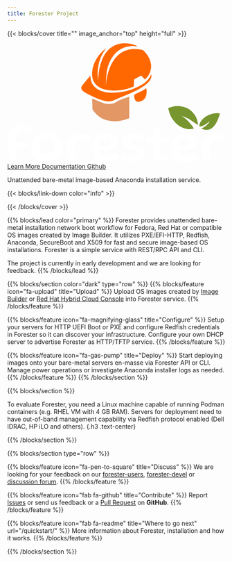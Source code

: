 ```yaml
---
title: Forester Project
---
```



{{< blocks/cover title="" image_anchor="top" height="full" >}}

<div class="mb-4">
<svg width="550" height="300" viewBox="0 0 1536 839" version="1.1" xmlns="http://www.w3.org/2000/svg" xmlns:xlink="http://www.w3.org/1999/xlink" xml:space="preserve" xmlns:serif="http://www.serif.com/" style="fill-rule:evenodd;clip-rule:evenodd;stroke-linejoin:round;stroke-miterlimit:2;">
   <g id="Text">
      <path d="M41.298,830.647c-4.353,-0 -8.169,-1.306 -11.48,-3.917c-3.277,-2.611 -6.135,-6.043 -8.539,-10.277c-2.42,-4.253 -4.454,-8.655 -6.101,-13.225c-1.647,-4.83 -3.21,-11.004 -4.673,-18.502c-1.479,-7.517 -2.857,-15.78 -4.151,-24.788c-1.295,-8.991 -2.421,-18.111 -3.345,-27.307c-0.942,-9.214 -1.681,-17.887 -2.219,-26.056c-0.521,-8.151 -0.79,-15.034 -0.79,-20.648c0,-13.84 1.177,-26.318 3.53,-37.416c2.353,-11.097 5.731,-20.89 10.152,-29.376c4.404,-8.487 9.732,-15.668 15.968,-21.543c8.589,-8.095 18.792,-13.877 30.625,-17.328c11.833,-3.45 24.793,-5.204 38.912,-5.204c8.706,0 17.497,0.784 26.389,2.351c8.875,1.566 17.027,3.823 24.439,6.77c7.413,2.929 13.363,6.435 17.834,10.483c4.454,4.028 6.707,8.617 6.707,13.709c-0,4.29 -1.009,7.591 -3.009,9.885c-2,2.276 -4.757,3.954 -8.287,4.98c-4.824,0.784 -11.312,0.895 -19.413,0.299c-8.119,-0.579 -17.128,-0.877 -27.011,-0.877c-10.472,-0 -19.128,1.343 -25.936,4.01c-6.841,2.686 -12.236,6.435 -16.237,11.266c-2.588,2.872 -4.656,6.341 -6.185,10.389c-1.53,4.029 -2.623,8.673 -3.261,13.896c-0.656,5.222 -0.975,11.041 -0.975,17.439c-0,3.134 0.235,5.931 0.706,8.412c0.47,2.481 1.176,4.626 2.118,6.472c0.941,1.828 2.218,3.19 3.798,4.104c1.597,0.914 3.446,1.38 5.564,1.38c3.883,-0 8.438,-0.131 13.665,-0.392c5.245,-0.28 10.573,-0.559 15.985,-0.895c5.396,-0.317 10.438,-0.485 15.077,-0.485c4.656,-0 8.438,0.261 11.396,0.783c4.337,0.914 7.648,2.35 9.884,4.309c2.218,1.958 3.345,4.7 3.345,8.225c-0,2.22 -0.353,4.384 -1.059,6.454c-0.706,2.108 -1.832,4.066 -3.345,5.875c-2.236,2.891 -6.135,4.999 -11.648,6.379c-5.53,1.362 -13.094,2.667 -22.692,3.917c-9.581,1.25 -21.666,3.096 -36.272,5.577c-4.236,0.522 -7.11,2.257 -8.64,5.185c-1.53,2.947 -2.286,6.827 -2.286,11.658c0,1.958 0.084,4.924 0.252,8.915c0.185,3.992 0.42,8.375 0.706,13.224c0.303,4.831 0.538,9.681 0.706,14.586c0.185,4.887 0.269,9.326 0.269,13.317c0,3.973 -0.168,7.014 -0.521,9.103c-1.765,5.614 -4.421,9.493 -7.95,11.657c-3.53,2.145 -7.531,3.227 -12.002,3.227" style="fill:#fff;fill-rule:nonzero;"/>
      <path d="M276.205,781.885c10.354,0 19.178,-1.79 26.473,-5.39c7.295,-3.581 13.228,-8.319 17.834,-14.194c4.589,-5.876 7.967,-12.31 10.135,-19.286c2.185,-6.995 3.278,-13.952 3.278,-20.872c0,-9.4 -1.681,-17.383 -5.043,-23.986c-3.344,-6.584 -7.799,-11.937 -13.329,-16.059c-5.53,-4.104 -11.681,-7.107 -18.438,-9.009c-6.757,-1.884 -13.666,-2.835 -20.725,-2.835c-9.295,-0 -18.069,2.182 -26.306,6.565c-8.236,4.365 -14.909,10.93 -20.035,19.678c-5.11,8.748 -7.682,19.771 -7.682,33.088c0,10.837 2.101,20.182 6.27,28.015c4.168,7.834 10.27,13.84 18.271,18.018c8.001,4.178 17.766,6.267 29.297,6.267m2.303,53.27c-14.136,-0 -27.65,-1.735 -40.593,-5.185c-12.959,-3.47 -24.54,-8.916 -34.777,-16.358c-10.236,-7.442 -18.321,-17.178 -24.271,-29.19c-5.933,-12.012 -8.908,-26.635 -8.908,-43.869c-0,-18.913 2.891,-35.551 8.639,-49.838c5.782,-14.287 13.716,-26.262 23.835,-35.923c10.118,-9.681 21.851,-16.918 35.213,-21.749c13.346,-4.83 27.617,-7.255 42.795,-7.255c14.119,-0 27.733,1.958 40.861,5.875c13.11,3.917 24.826,10.016 35.113,18.316c10.303,8.3 18.455,18.969 24.456,32.026c5.984,13.056 8.993,28.723 8.993,47.002c-0,13.97 -2.656,27.307 -7.934,40.046c-5.295,12.739 -12.892,24.023 -22.776,33.871c-9.883,9.867 -21.615,17.701 -35.213,23.52c-13.581,5.801 -28.743,8.711 -45.433,8.711" style="fill:#fff;fill-rule:nonzero;"/>
      <path d="M460.63,830.255c-4.235,0 -8,-0.765 -11.295,-2.257c-3.294,-1.492 -6.202,-3.637 -8.723,-6.453c-2.538,-2.817 -4.858,-6.1 -6.976,-9.905c-2.37,-4.942 -4.505,-10.594 -6.454,-16.935c-1.933,-6.323 -3.564,-13.019 -4.841,-20.07c-1.294,-7.05 -2.303,-14.138 -3.009,-21.244c-0.706,-7.107 -1.059,-13.803 -1.059,-20.07c0,-21.561 3.832,-39.803 11.48,-54.743c7.648,-14.959 18.557,-26.336 32.726,-34.17c14.187,-7.834 30.978,-11.751 50.392,-11.751c8.589,0 16.876,0.709 24.877,2.145c8,1.437 15.194,3.656 21.548,6.659c6.354,3.003 11.379,6.659 15.094,10.967c3.698,4.309 5.547,9.401 5.547,15.276c-0,5.092 -0.941,9.14 -2.824,12.143c-1.883,3.002 -4.353,5.129 -7.413,6.36c-3.059,1.249 -6.235,1.865 -9.53,1.865c-5.883,-0 -11.968,-0.97 -18.271,-2.928c-6.286,-1.959 -14.203,-2.947 -23.733,-2.947c-13.413,-0 -23.566,4.532 -30.44,13.616c-6.892,9.064 -10.321,21.636 -10.321,37.695c0,5.745 0.236,11.396 0.706,16.936c0.454,5.558 1.076,10.874 1.849,15.966c0.757,5.092 1.53,9.848 2.286,14.306c0.773,4.439 1.395,8.412 1.849,11.937c0.471,3.525 0.706,6.584 0.706,9.214c-0,9.773 -1.967,16.973 -5.9,21.524c-3.95,4.57 -10.034,6.864 -18.271,6.864" style="fill:#fff;fill-rule:nonzero;"/>
      <path d="M683.704,725.475c8.236,-0 15.968,-0.933 23.212,-2.836c7.245,-1.883 13.178,-5.017 17.817,-9.4c4.656,-4.383 6.976,-10.352 6.976,-17.924c-0,-9.009 -2.992,-15.668 -8.993,-19.977c-6.017,-4.308 -14.186,-6.453 -24.54,-6.453c-6.236,-0 -12.304,1.212 -18.17,3.618c-5.883,2.425 -11.195,5.745 -15.901,9.979c-4.689,4.253 -8.438,9.083 -11.194,14.511c-2.774,5.409 -4.152,11.191 -4.152,17.328c-0,3.394 1.177,5.875 3.53,7.442c2.353,1.567 6.084,2.574 11.211,3.021c5.127,0.467 11.85,0.691 20.204,0.691m12.707,113.403c-20.12,-0 -37.584,-3.414 -52.409,-10.184c-14.842,-6.789 -26.305,-17.216 -34.423,-31.242c-8.119,-14.045 -12.17,-31.951 -12.17,-53.755c0,-18.017 2.723,-33.778 8.203,-47.301c5.462,-13.522 12.959,-24.807 22.489,-33.871c9.548,-9.084 20.624,-15.929 33.281,-20.573c12.64,-4.645 26.087,-6.958 40.324,-6.958c9.648,0 18.943,1.082 27.885,3.227c8.942,2.164 16.909,5.521 23.918,10.091c6.993,4.57 12.523,10.445 16.59,17.626c4.051,7.181 6.085,15.873 6.085,26.056c-0,9.774 -1.782,17.888 -5.379,24.285c-3.597,6.398 -8.471,11.49 -14.64,15.276c-6.186,3.786 -13.245,6.659 -21.195,8.617c-7.934,1.959 -16.204,3.525 -24.793,4.7c-4.824,1.176 -10.673,2.22 -17.565,3.134c-6.874,0.914 -13.615,1.623 -20.204,2.145c-6.588,0.522 -11.816,0.783 -15.699,0.783c-3.529,0 -5.983,0.504 -7.328,1.474c-1.362,0.988 -2.034,2.835 -2.034,5.577c0,2.742 0.706,6.006 2.118,9.792c1.412,3.786 3.412,7.386 6.001,10.781c4.824,6.267 10.404,10.482 16.758,12.627c6.37,2.164 14.186,3.227 23.481,3.227c8.824,-0 17.145,-1.269 24.977,-3.805c7.816,-2.556 15.178,-5.111 22.053,-7.647c6.891,-2.556 13.329,-3.824 19.33,-3.824c5.765,-0 10.32,1.212 13.682,3.618c3.345,2.425 5.026,7.088 5.026,14.008c-0,6.136 -2.202,11.788 -6.623,16.936c-4.404,5.166 -10.472,9.643 -18.17,13.429c-7.715,3.786 -16.674,6.696 -26.91,8.711c-10.253,2.014 -21.128,3.04 -32.659,3.04" style="fill:#fff;fill-rule:nonzero;"/>
      <path d="M880.85,831.428c-8.018,0 -15.968,-0.373 -23.918,-1.082c-7.951,-0.708 -15.346,-1.79 -22.238,-3.226c-6.875,-1.437 -12.791,-3.19 -17.733,-5.297c-5.076,-2.351 -9.245,-4.981 -12.539,-7.909c-3.278,-2.947 -4.942,-7.218 -4.942,-12.832c0,-6.155 1.631,-10.949 4.858,-14.4c3.244,-3.45 7.984,-5.185 14.22,-5.185c4.101,0 8.841,0.672 14.203,2.052c5.345,1.362 11.379,2.742 18.086,4.103c6.707,1.381 13.884,2.071 21.532,2.071c6.941,-0 13.446,-0.597 19.497,-1.772c6.068,-1.175 10.976,-3.264 14.741,-6.267c3.765,-3.003 5.648,-7.181 5.648,-12.534c0,-4.831 -1.227,-8.785 -3.715,-11.844c-2.454,-3.078 -6.857,-5.745 -13.144,-8.039c-6.303,-2.276 -15.262,-4.663 -26.91,-7.144c-13.413,-2.872 -24.826,-6.714 -34.239,-11.545c-9.413,-4.85 -16.59,-10.949 -21.532,-18.316c-4.941,-7.387 -7.412,-16.153 -7.412,-26.337c-0,-9.158 2.336,-16.973 6.975,-23.52c4.64,-6.509 11.027,-11.9 19.145,-16.152c8.119,-4.234 17.33,-7.405 27.616,-9.494c10.287,-2.089 21.095,-3.134 32.39,-3.134c7.06,0 14.288,0.467 21.717,1.381c7.396,0.914 14.287,2.312 20.641,4.196c6.353,1.903 11.463,4.309 15.346,7.256c3.899,2.928 5.832,6.491 5.832,10.669c0,4.831 -1.025,8.729 -3.076,11.657c-2.067,2.928 -4.723,5.055 -7.95,6.36c-3.227,1.306 -6.69,1.959 -10.32,1.959c-5.53,-0 -11.548,-0.653 -18.019,-1.959c-6.455,-1.305 -13.06,-1.958 -19.75,-1.958c-5.765,-0 -11.077,0.615 -15.901,1.865c-4.824,1.25 -8.656,3.208 -11.547,5.875c-2.891,2.668 -4.32,6.23 -4.32,10.669c0,6.398 3.379,11.359 10.136,14.885c6.773,3.525 17.026,6.789 30.793,9.792c12.942,2.742 23.918,6.453 32.911,11.172c9.026,4.7 15.867,10.725 20.573,18.111c4.69,7.386 7.06,16.544 7.06,27.512c-0,10.314 -2.236,19.118 -6.707,26.448c-4.471,7.311 -10.589,13.299 -18.355,17.999c-7.765,4.7 -16.741,8.207 -26.927,10.482c-10.169,2.276 -21.078,3.432 -32.726,3.432" style="fill:#fff;fill-rule:nonzero;"/>
      <path d="M1079.93,828.888c-7.648,-0 -15.077,-1.25 -22.322,-3.731c-7.244,-2.48 -13.329,-6.77 -18.27,-12.925c-4.942,-6.137 -7.766,-14.679 -8.472,-25.647c-0.252,-3.655 -0.471,-7.665 -0.706,-12.049c-0.252,-4.364 -0.437,-9.027 -0.622,-14.007c-0.185,-4.962 -0.353,-10.054 -0.521,-15.276c-0.185,-5.223 -0.302,-10.538 -0.37,-15.947c-0.05,-5.428 -0.151,-10.8 -0.252,-16.172c0,-5.744 -1.059,-9.531 -3.177,-11.358c-2.117,-1.828 -5.177,-2.929 -9.177,-3.321c-2.353,-0.261 -5.11,-0.503 -8.303,-0.69c-3.16,-0.205 -6.472,-0.429 -9.884,-0.69c-3.412,-0.261 -6.572,-0.522 -9.513,-0.783c-5.076,-0.653 -8.976,-2.742 -11.733,-6.267c-2.773,-3.525 -4.168,-8.468 -4.168,-14.884c-0,-4.309 0.79,-7.666 2.387,-10.091c1.597,-2.406 3.832,-4.234 6.706,-5.484c2.875,-1.231 6.102,-2.182 9.632,-2.816c5.866,-0.672 10.841,-1.324 14.892,-1.958c4.067,-0.672 7.799,-1.25 11.211,-1.772c3.647,-0.523 6.354,-1.679 8.119,-3.432c1.764,-1.772 2.823,-4.868 3.176,-9.308c0.353,-2.872 0.639,-6.006 0.891,-9.4c0.235,-3.395 0.521,-6.771 0.874,-10.184c0.353,-3.395 0.773,-6.323 1.244,-8.804c1.647,-6.658 3.9,-11.564 6.791,-14.697c2.874,-3.134 7.446,-4.701 13.682,-4.701c5.059,0 9.059,0.821 12.001,2.462c2.925,1.623 5.16,4.104 6.707,7.424c1.529,3.338 2.706,7.684 3.529,13.037c0.353,3.787 0.639,7.088 0.891,9.886c0.219,2.816 0.42,5.409 0.605,7.834c0.185,2.424 0.37,4.663 0.622,6.752c0.235,2.089 0.454,4.178 0.706,6.267c0.353,3.917 1.597,6.752 3.715,8.524c2.118,1.753 4.941,2.909 8.471,3.432c3.16,0.391 6.488,0.82 9.951,1.268c3.462,0.466 6.874,0.858 10.152,1.175c3.295,0.336 6.186,0.765 8.656,1.268c5.295,0.784 9.867,2.556 13.767,5.297c3.866,2.742 5.832,7.237 5.832,13.504c0,5.633 -1.597,10.128 -4.79,13.523c-3.16,3.395 -7.278,5.353 -12.338,5.875c-6.605,0.261 -12.774,0.392 -18.539,0.392c-5.749,-0 -10.304,0.13 -13.582,0.392c-2.588,0.261 -4.74,1.175 -6.454,2.741c-1.698,1.567 -2.673,5.223 -2.908,10.968c-0.118,4.178 -0.168,8.486 -0.168,12.925c-0,4.44 0.05,8.879 0.168,13.318c0.118,4.439 0.269,8.785 0.454,13.019c0.168,4.252 0.403,8.263 0.706,12.049c0.286,3.786 0.622,7.311 0.958,10.576c0.706,6.658 2.235,11.265 4.605,13.802c2.337,2.555 5.749,3.824 10.22,3.824c4.706,-0 8.438,-1.045 11.211,-3.134c2.757,-2.089 5.211,-4.178 7.329,-6.267c2.118,-2.089 4.471,-3.134 7.059,-3.134c3.631,0 6.236,1.045 7.749,3.134c1.53,2.089 2.303,5.148 2.303,9.195c-0,4.962 -1.53,9.531 -4.572,13.709c-3.076,4.197 -7.127,7.872 -12.186,11.08c-5.076,3.189 -10.623,5.707 -16.674,7.535c-6.068,1.828 -12.17,2.742 -18.271,2.742" style="fill:#fff;fill-rule:nonzero;"/>
      <path d="M1240.88,725.475c8.236,-0 15.968,-0.933 23.213,-2.836c7.244,-1.883 13.178,-5.017 17.817,-9.4c4.656,-4.383 6.975,-10.352 6.975,-17.924c0,-9.009 -2.992,-15.668 -9.009,-19.977c-5.984,-4.308 -14.17,-6.453 -24.524,-6.453c-6.236,-0 -12.287,1.212 -18.186,3.618c-5.867,2.425 -11.178,5.745 -15.868,9.979c-4.706,4.253 -8.454,9.083 -11.211,14.511c-2.773,5.409 -4.151,11.191 -4.151,17.328c-0,3.394 1.176,5.875 3.529,7.442c2.353,1.567 6.085,2.574 11.212,3.021c5.126,0.467 11.849,0.691 20.203,0.691m12.707,113.403c-20.119,-0 -37.583,-3.414 -52.408,-10.184c-14.825,-6.789 -26.305,-17.216 -34.424,-31.242c-8.118,-14.045 -12.186,-31.951 -12.186,-53.755c-0,-18.017 2.74,-33.778 8.219,-47.301c5.48,-13.522 12.976,-24.807 22.49,-33.871c9.547,-9.084 20.624,-15.929 33.281,-20.573c12.64,-4.645 26.086,-6.958 40.323,-6.958c9.648,0 18.943,1.082 27.885,3.227c8.942,2.164 16.91,5.521 23.902,10.091c7.009,4.57 12.539,10.445 16.607,17.626c4.051,7.181 6.084,15.873 6.084,26.056c0,9.774 -1.781,17.888 -5.378,24.285c-3.597,6.398 -8.472,11.49 -14.64,15.276c-6.203,3.786 -13.262,6.659 -21.179,8.617c-7.951,1.959 -16.22,3.525 -24.809,4.7c-4.824,1.176 -10.691,2.22 -17.565,3.134c-6.875,0.914 -13.615,1.623 -20.204,2.145c-6.589,0.522 -11.816,0.783 -15.699,0.783c-3.53,0 -5.984,0.504 -7.329,1.474c-1.361,0.988 -2.033,2.835 -2.033,5.577c-0,2.742 0.706,6.006 2.117,9.792c1.412,3.786 3.413,7.386 6.001,10.781c4.824,6.267 10.405,10.482 16.758,12.627c6.354,2.164 14.186,3.227 23.482,3.227c8.824,-0 17.144,-1.269 24.977,-3.805c7.816,-2.556 15.178,-5.111 22.069,-7.647c6.875,-2.556 13.313,-3.824 19.313,-3.824c5.766,-0 10.321,1.212 13.682,3.618c3.362,2.425 5.026,7.088 5.026,14.008c0,6.136 -2.202,11.788 -6.622,16.936c-4.404,5.166 -10.472,9.643 -18.17,13.429c-7.715,3.786 -16.674,6.696 -26.928,8.711c-10.219,2.014 -21.111,3.04 -32.642,3.04" style="fill:#fff;fill-rule:nonzero;"/>
      <path d="M1406.95,830.255c-4.236,0 -8.018,-0.765 -11.312,-2.257c-3.278,-1.492 -6.202,-3.637 -8.724,-6.453c-2.538,-2.817 -4.84,-6.1 -6.958,-9.905c-2.37,-4.942 -4.522,-10.594 -6.455,-16.935c-1.933,-6.323 -3.563,-13.019 -4.857,-20.07c-1.295,-7.05 -2.286,-14.138 -2.992,-21.244c-0.706,-7.107 -1.076,-13.803 -1.076,-20.07c-0,-21.561 3.832,-39.803 11.48,-54.743c7.648,-14.959 18.573,-26.336 32.743,-34.17c14.17,-7.834 30.961,-11.751 50.375,-11.751c8.589,0 16.892,0.709 24.893,2.145c8.001,1.437 15.178,3.656 21.532,6.659c6.353,3.003 11.379,6.659 15.094,10.967c3.698,4.309 5.563,9.401 5.563,15.276c0,5.092 -0.941,9.14 -2.823,12.143c-1.9,3.002 -4.354,5.129 -7.43,6.36c-3.042,1.249 -6.236,1.865 -9.513,1.865c-5.9,-0 -11.985,-0.97 -18.271,-2.928c-6.303,-1.959 -14.22,-2.947 -23.734,-2.947c-13.413,-0 -23.565,4.532 -30.457,13.616c-6.874,9.064 -10.32,21.636 -10.32,37.695c0,5.745 0.235,11.396 0.706,16.936c0.471,5.558 1.093,10.874 1.849,15.966c0.773,5.092 1.53,9.848 2.303,14.306c0.756,4.439 1.378,8.412 1.849,11.937c0.47,3.525 0.706,6.584 0.706,9.214c-0,9.773 -1.967,16.973 -5.917,21.524c-3.933,4.57 -10.035,6.864 -18.254,6.864" style="fill:#fff;fill-rule:nonzero;"/>
   </g>
   <g id="Leafs">
      <path d="M1214.2,441.642c9.089,1.849 18.242,3.451 27.266,5.573c53.463,12.526 98.385,65.352 102.057,119.87c0.117,1.758 0.013,3.528 0.013,7.331c-38.242,-22.409 -70.365,-53.334 -114.414,-62.279c35.768,21.367 62.76,51.055 85.339,86.641c-18.672,6.145 -37.084,6.744 -55.456,2.382c-48.399,-11.51 -82.136,-42.213 -105.235,-84.401c-8.919,-16.276 -12.812,-35.286 -18.763,-53.138c-1.94,-5.807 0.326,-9.922 6.498,-11.536c13.359,-3.477 26.732,-6.966 40.091,-10.443l32.604,0Z" style="fill:#78962f;fill-rule:nonzero;"/>
      <path d="M1369.93,596.791c25.182,-8.685 43.033,-25.99 57.5,-47.526c-23.646,13.802 -43.099,36.432 -73.829,35.872c-3.828,-51.992 80.248,-105.651 145.313,-91.641c-5.651,15.938 -10.443,31.979 -16.992,47.266c-8.698,20.273 -20.443,38.932 -37.643,53.281c-16.237,13.555 -35.404,17.682 -56.003,13.307c-6.419,-1.367 -12.318,-5.169 -18.451,-7.864c0.026,-0.899 0.066,-1.797 0.105,-2.695" style="fill:#78962f;fill-rule:nonzero;"/>
   </g>
   <g id="Helmet">
      <g>
         <g>
            <path d="M967.421,254.18c-6.979,-8.125 -13.711,-15.859 -20.312,-23.698c-2.409,-2.851 -4.44,-3.307 -8.008,-1.276c-13.945,7.956 -28.125,15.508 -42.305,23.06c-2.968,1.576 -4.231,3.412 -4.27,6.901c-0.17,13.672 -0.56,27.331 -1.224,40.977c-0.092,1.836 -1.823,4.518 -3.464,5.208c-29.44,12.37 -60.143,20.078 -91.771,24.193c-26.263,3.411 -52.565,4.31 -78.919,1.12c-24.128,-2.93 -47.422,-8.698 -68.607,-21.029c-37.226,-21.667 -52.93,-55.013 -51.51,-97.122c1.679,-49.31 20.599,-92.097 50.56,-130.495c12.5,-16.029 26.979,-30.065 43.268,-42.227c1.12,-0.846 2.331,-1.562 3.984,-2.057c-50.573,65.312 -64.922,139.674 -56.289,219.857c0.482,0.052 0.964,0.104 1.446,0.156c-0,-3.685 -0.131,-7.37 0.039,-11.042c0.182,-3.919 0.664,-7.825 0.976,-11.744c3.255,-40.443 10.677,-79.987 25.977,-117.748c13.867,-34.193 33.45,-64.375 63.685,-86.484c28.528,-20.86 60.729,-30.638 96.015,-30.729c32.188,-0.079 62.448,7.955 91.511,21.197c0.481,0.222 0.885,0.625 1.77,1.264c-8.346,-1.029 -16.132,-2.553 -23.971,-2.878c-77.018,-3.203 -132.305,31.224 -168.281,98.216c-16.094,29.961 -25.117,62.409 -28.998,95.99c-2.812,24.297 -3.294,48.854 -4.778,73.294c-0.156,2.513 -0.013,5.065 0.351,7.604c3.008,-34.388 9.037,-68.151 19.896,-100.924c13.633,-41.159 33.073,-78.959 65.365,-108.907c30.638,-28.411 67.174,-42.513 108.737,-44.101c21.823,-0.834 43.294,1.862 64.505,6.836c2.24,0.534 4.609,1.745 6.276,3.333c28.229,26.732 47.93,58.372 53.333,97.409c5.573,40.247 -15.677,88.073 -44.987,105.846" style="fill:#ff6700;fill-rule:nonzero;"/>
         </g>
      </g>
      <path d="M597.865,389.364c3.985,1.549 7.956,3.06 11.901,4.648c22.175,8.959 44.011,18.933 66.628,26.602c24.154,8.203 49.141,9.127 73.919,1.471c3.516,-1.081 6.979,-2.825 10.052,-4.883c29.805,-19.921 63.62,-30.299 97.253,-41.106c0.326,-0.105 0.729,0.052 1.445,0.117l0,4.987c0,46.797 -0.052,93.594 0.104,140.39c0.013,4.011 -1.237,5.873 -4.921,7.292c-44.089,17.096 -89.349,24.753 -136.381,16.237c-50.026,-9.062 -88.125,-36.445 -116.783,-77.786c-0.795,-1.172 -1.446,-2.709 -1.485,-4.089c-0.794,-24.128 -1.484,-48.268 -2.187,-72.409c-0.013,-0.325 0.195,-0.677 0.455,-1.471" style="fill:#e29764;fill-rule:nonzero;"/>
      <path d="M1013.8,218.573c4.258,16.472 -0.69,30.287 -9.778,43.06c-12.917,18.151 -30.313,31.394 -48.685,43.464c-37.162,24.388 -77.539,42.383 -118.451,59.31c-27.539,11.393 -55.377,22.174 -82.422,34.661c-24.83,11.472 -49.817,12.24 -75.338,4.87c-47.409,-13.685 -91.784,-34.492 -134.245,-59.388c-6.641,-3.893 -12.682,-9.375 -17.799,-15.182c-8.763,-9.922 -8.568,-21.224 -0.209,-31.576c18.672,-23.125 37.539,-46.107 56.341,-69.127c0.183,-0.222 0.665,-0.183 0.847,-0.235c1.25,9.323 1.888,18.789 3.867,27.956c8.49,39.102 33.607,63.503 69.948,77.565c24.883,9.622 50.859,13.359 77.383,13.633c75.247,0.742 145.69,-17.122 210.534,-55.586c23.528,-13.945 44.453,-31.146 58.841,-55.013c3.424,-5.69 5.963,-11.901 9.166,-18.412" style="fill:#ff6700;fill-rule:nonzero;"/>
      <path d="M978.929,315.891c3.88,19.87 4.206,39.479 -3.359,58.464c-9.011,22.617 -27.279,33.45 -50.3,36.901c-12.005,1.81 -20.937,-4.05 -25.989,-15.222c-4.649,-10.299 -5.677,-21.263 -5.183,-32.356c0.079,-1.628 2.54,-3.711 4.375,-4.623c18.568,-9.179 37.409,-17.851 55.795,-27.357c8.528,-4.414 16.263,-10.364 24.661,-15.807" style="fill:#ff6700;fill-rule:nonzero;"/>
   </g>
</svg>
</div>

<a class="btn btn-lg btn-primary me-3 mb-4" href="/quickstart/">
  Learn More <i class="fas fa-lightbulb ms-2"></i>
</a>
<a class="btn btn-lg btn-secondary me-3 mb-4" href="/docs/">
  Documentation <i class="fas fa-arrow-alt-circle-right ms-2"></i>
</a>
<a class="btn btn-lg btn-secondary me-3 mb-4" href="https://github.com/foresterorg/forester">
  Github<i class="fab fa-github ms-2 "></i>
</a>
<p class="lead mt-5">Unattended bare-metal image-based Anaconda installation service.</p>
{{< blocks/link-down color="info" >}}

{{< /blocks/cover >}}


{{% blocks/lead color="primary" %}}
Forester provides unattended bare-metal installation network boot workflow for Fedora, Red Hat or compatible OS images created by Image Builder. It utilizes PXE/EFI-HTTP, Redfish, Anaconda, SecureBoot and X509 for fast and secure image-based OS installations. Forester is a simple service with REST/RPC API and CLI.

The project is currently in early development and we are looking for feedback.
{{% /blocks/lead %}}


{{% blocks/section color="dark" type="row" %}}
{{% blocks/feature icon="fa-upload" title="Upload" %}}
Upload OS images created by [Image Builder](https://www.osbuild.org/) or [Red Hat Hybrid Cloud Console](https://console.redhat.com/insights/image-builder) into Forester service.
{{% /blocks/feature %}}


{{% blocks/feature icon="fa-magnifying-glass" title="Configure" %}}
Setup your servers for HTTP UEFI Boot or PXE and configure Redfish credentials in Forester so it can discover your infrastructure. Configure your own DHCP server to advertise Forester as HTTP/TFTP service.
{{% /blocks/feature %}}


{{% blocks/feature icon="fa-gas-pump" title="Deploy" %}}
Start deploying images onto your bare-metal servers en-masse via Forester API or CLI. Manage power operations or investigate Anaconda installer logs as needed.
{{% /blocks/feature %}}
{{% /blocks/section %}}


{{% blocks/section %}}

To evaluate Forester, you need a Linux machine capable of running Podman containers (e.g. RHEL VM with 4 GB RAM). Servers for deployment need to have out-of-band management capability via Redfish protocol enabled (Dell IDRAC, HP iLO and others).
{.h3 .text-center}

{{% /blocks/section %}}


<div class="row justify-content-md-center">
  <div class="col-lg-5 col-md-8">
    <script async id="asciicast-vW3UDlRFawgG7I5z1NvfVEqQy" src="https://asciinema.org/a/vW3UDlRFawgG7I5z1NvfVEqQy.js"></script>
  </div>
</div>

{{% blocks/section type="row" %}}

{{% blocks/feature icon="fa-pen-to-square" title="Discuss" %}}
We are looking for your feedback on our
[forester-users](https://lists.fedoraproject.org/archives/list/forester-users@lists.fedoraproject.org/),
[forester-devel](https://lists.fedoraproject.org/archives/list/forester-devel@lists.fedoraproject.org/) or
[discussion forum](https://github.com/foresterorg/forester/discussions).
{{% /blocks/feature %}}

{{% blocks/feature icon="fab fa-github" title="Contribute" %}}
Report [Issues](https://github.com/foresterorg/forester) or send us feedback or a [Pull Request](https://github.com/foresterorg/forester) on **GitHub**.
{{% /blocks/feature %}}

{{% blocks/feature icon="fab fa-readme" title="Where to go next" url="/quickstart/" %}}
More information about Forester, installation and how it works.
{{% /blocks/feature %}}

{{% /blocks/section %}}
